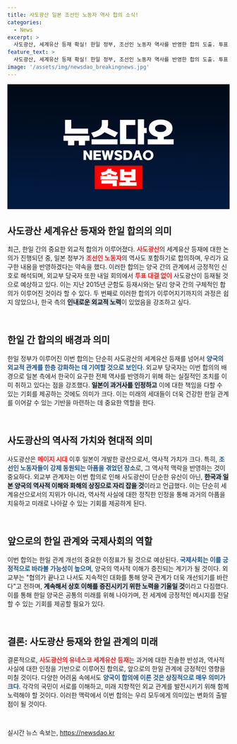 ```yaml
---
title: 사도광산 일본 조선인 노동자 역사 합의 소식!
categories:
  - News
excerpt: >
  사도광산, 세계유산 등재 확실! 한일 정부, 조선인 노동자 역사를 반영한 합의 도출. 투표 대결 없이 성사될 전망, 역사적 성과에 주목하라!
feature_text: >
  사도광산, 세계유산 등재 확실! 한일 정부, 조선인 노동자 역사를 반영한 합의 도출. 투표 대결 없이 성사될 전망, 역사적 성과에 주목하라!
image: '/assets/img/newsdao_breakingnews.jpg'
---
```


<p><img src="/assets/img/newsdao_breakingnews.jpg" alt="ranknews 속보" /></p>

<h2 data-ke-size="size26">사도광산 세계유산 등재와 한일 합의의 의미</h2>

<p data-ke-size="size16">최근, 한일 간의 중요한 외교적 합의가 이루어졌다. <b><span style="color: #ee2323;">사도광산</span></b>의 세계유산 등재에 대한 논의가 진행되던 중, 일본 정부가 <b><span style="color: #ee2323;">조선인 노동자</span></b>의 역사도 포함하기로 합의하며, 우리가 요구한 내용을 반영하겠다는 약속을 했다. 이러한 합의는 양국 간의 관계에서 긍정적인 신호로 해석되며, 외교부 당국자 또한 내일 회의에서 <b><span style="color: #ee2323;">투표 대결 없이</span></b> 사도광산이 등재될 것으로 예상하고 있다. 이는 지난 2015년 군함도 등재시와는 달리 양국 간의 구체적인 합의가 이루어진 것이라 할 수 있다. 두 번째로 이러한 합의가 이루어지기까지의 과정은 쉽지 않았으나, 한국 측의 <b><span style="background-color: #21538527;">인내로운 외교적 노력</span></b>이 있었음을 강조하고 싶다.</p>

<p data-ke-size="size16">&nbsp;</p>

<h2 data-ke-size="size26">한일 간 합의의 배경과 의미</h2>

<p data-ke-size="size16">한일 정부가 이루어진 이번 합의는 단순히 사도광산의 세계유산 등재를 넘어서 <b><span style="color: #1a5490;">양국의 외교적 관계를 한층 강화하는 데 기여할 것으로 보인다</span></b>. 외교부 당국자는 이번 합의의 배경으로 일본 측에서 한국이 요구한 전체 역사를 반영하기 위해 하는 실질적인 조치를 이미 취하고 있다는 점을 강조했다. <b><span style="background-color: #21538527;">일본이 과거사를 인정하고</span></b> 이에 대한 책임을 다할 수 있는 기회를 제공하는 것에도 의미가 크다. 이는 미래의 세대들이 더욱 건강한 한일 관계를 이어갈 수 있는 기반을 마련하는 데 중요한 역할을 한다.</p>

<p data-ke-size="size16">&nbsp;</p>

<h2 data-ke-size="size26">사도광산의 역사적 가치와 현대적 의미</h2>

<p data-ke-size="size16">사도광산은 <b><span style="color: #ee2323;">메이지 시대</span></b> 이후 일본이 개발한 광산으로서, 역사적 가치가 크다. 특히, <b><span style="color: #1a5490;">조선인 노동자들이 강제 동원되는 아픔을 겪었던 장소</span></b>로, 그 역사적 맥락을 반영하는 것이 중요하다. 외교부 관계자는 이번 합의로 인해 사도광산이 단순한 유산이 아닌, <b><span style="background-color: #21538527;">한국과 일본 양국의 역사적 이해와 화해의 상징으로 자리 잡을 것</span></b>이라고 언급했다. 이는 단순히 세계유산으로서의 지위가 아니라, 역사적 사실에 대한 정직한 인정을 통해 과거의 아픔을 치유하고 미래로 나아갈 수 있는 기회를 제공하게 된다.</p>

<p data-ke-size="size16">&nbsp;</p>

<h2 data-ke-size="size26">앞으로의 한일 관계와 국제사회의 역할</h2>

<p data-ke-size="size16">이번 합의는 한일 관계 개선의 중요한 이정표가 될 것으로 예상된다. <b><span style="color: #1a5490;">국제사회는 이를 긍정적으로 바라볼 가능성이 높으며</span></b>, 양국의 역사적 이해가 증진되는 계기가 될 것이다. 외교부는 "협의가 끝나고 나서도 지속적인 대화를 통해 양국 관계가 더욱 개선되기를 바란다"고 전하며, <b><span style="background-color: #21538527;">계속해서 상호 이해를 증진시키기 위한 노력을 기울일 것</span></b>이라고 다짐했다. 이를 통해 한일 양국은 공통의 미래를 위해 나아가며, 전 세계에 긍정적인 메시지를 전달할 수 있는 기회를 제공할 필요가 있다.</p>

<p data-ke-size="size16">&nbsp;</p>

<h2 data-ke-size="size26">결론: 사도광산 등재와 한일 관계의 미래</h2>

<p data-ke-size="size16">결론적으로, <b><span style="color: #ee2323;">사도광산의 유네스코 세계유산 등재</span></b>는 과거에 대한 진솔한 반성과, 역사적 사실에 대한 인정을 기반으로 이루어진 합의로, 앞으로의 한일 관계에 긍정적인 영향을 미칠 것이다. 다양한 어려움 속에서도 <b><span style="color: #1a5490;">양국이 합의에 이른 것은 상징적으로 매우 의미가 크다</span></b>. 각각의 국민이 서로를 이해하고, 미래 지향적인 외교 관계를 발전시키기 위해 함께 노력해야 할 것이다. 이러한 맥락에서 이번 합의는 우리 모두에게 의미있는 변화의 출발점이 될 것이다.</p>

<p data-ke-size="size16">&nbsp;</p>
실시간 뉴스 속보는, <a href="https://newsdao.kr" rel="dofollow">https://newsdao.kr</a>


